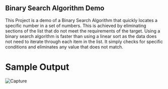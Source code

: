 ## Binary Search Algorithm Demo
This Project is a demo of a Binary Search Algorithm that quickly locates a specific number in
a set of numbers. This is achieved by eliminating sections of the list that do not meet the requirements of
the target. Using a binary search algorithm is faster than using a linear sort as the data does not need to iterate through each item in the list. It simply checks for specific conditions and eliminates any value
that does not match. 

# Sample Output

![Capture](https://github.com/gpartipilo726/BinarySearchAlgorithm/assets/26350938/8747c14b-16d6-4a12-b8b9-d8997d68c15d)
